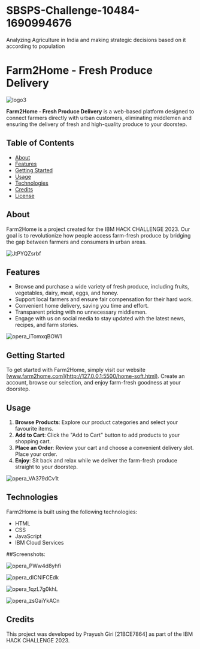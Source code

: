 # SBSPS-Challenge-10484-1690994676
Analyzing Agriculture in India and making strategic decisions based on it according to population
# Farm2Home - Fresh Produce Delivery

![logo3](https://github.com/Prayush09/Web_Development/assets/88792241/18d5ec6f-49b8-4467-b9e3-b1f20084305f)


**Farm2Home - Fresh Produce Delivery** is a web-based platform designed to connect farmers directly with urban customers, eliminating middlemen and ensuring the delivery of fresh and high-quality produce to your doorstep.

## Table of Contents

- [About](#about)
- [Features](#features)
- [Getting Started](#getting-started)
- [Usage](#usage)
- [Technologies](#technologies)
- [Credits](#credits)
- [License](#license)

## About

Farm2Home is a project created for the IBM HACK CHALLENGE 2023. Our goal is to revolutionize how people access farm-fresh produce by bridging the gap between farmers and consumers in urban areas.


![JtPYQZsrbf](https://github.com/Prayush09/Web_Development/assets/88792241/d4daeb1e-4620-4a41-8ddb-80fe5802f4e5)


## Features

- Browse and purchase a wide variety of fresh produce, including fruits, vegetables, dairy, meat, eggs, and honey.
- Support local farmers and ensure fair compensation for their hard work.
- Convenient home delivery, saving you time and effort.
- Transparent pricing with no unnecessary middlemen.
- Engage with us on social media to stay updated with the latest news, recipes, and farm stories.


![opera_iTomxqBOW1](https://github.com/Prayush09/Web_Development/assets/88792241/44bb4ce4-276f-429c-aec6-e01e57b1ad4c)



## Getting Started

To get started with Farm2Home, simply visit our website [www.farm2home.com](http://127.0.0.1:5500/home-soft.html). Create an account, browse our selection, and enjoy farm-fresh goodness at your doorstep.

## Usage

1. **Browse Products**: Explore our product categories and select your favourite items.
2. **Add to Cart**: Click the "Add to Cart" button to add products to your shopping cart.
3. **Place an Order**: Review your cart and choose a convenient delivery slot. Place your order.
4. **Enjoy**: Sit back and relax while we deliver the farm-fresh produce straight to your doorstep.

![opera_VA379dCv1t](https://github.com/Prayush09/Web_Development/assets/88792241/d4141524-b7f6-41ff-a5c7-f8b6aee31c8f)


## Technologies

Farm2Home is built using the following technologies:

- HTML
- CSS
- JavaScript
- IBM Cloud Services

##Screenshots:

![opera_PWw4d8yhfi](https://github.com/Prayush09/Web_Development/assets/88792241/f37e44c6-2071-4e20-b831-15edcb5f7685)

![opera_dICNlFCEdk](https://github.com/Prayush09/Web_Development/assets/88792241/9f9f7988-b084-4c2f-b572-9dfd19bc37e3)

![opera_1qzL7g0khL](https://github.com/Prayush09/Web_Development/assets/88792241/296a4c0a-ba77-4315-a4a2-09889a141ead)

![opera_zsGaiYkACn](https://github.com/Prayush09/Web_Development/assets/88792241/82db4c78-cce7-4516-b78a-108d609a307f)


## Credits

This project was developed by Prayush Giri [21BCE7864]  as part of the IBM HACK CHALLENGE 2023.

